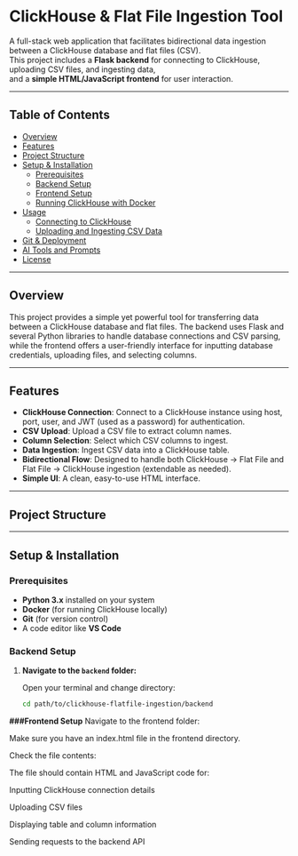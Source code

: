 # ClickHouse & Flat File Ingestion Tool

A full-stack web application that facilitates bidirectional data ingestion between a ClickHouse database and flat files (CSV).  
This project includes a **Flask backend** for connecting to ClickHouse, uploading CSV files, and ingesting data,  
and a **simple HTML/JavaScript frontend** for user interaction.

---

## Table of Contents

- [Overview](#overview)
- [Features](#features)
- [Project Structure](#project-structure)
- [Setup & Installation](#setup--installation)
  - [Prerequisites](#prerequisites)
  - [Backend Setup](#backend-setup)
  - [Frontend Setup](#frontend-setup)
  - [Running ClickHouse with Docker](#running-clickhouse-with-docker)
- [Usage](#usage)
  - [Connecting to ClickHouse](#connecting-to-clickhouse)
  - [Uploading and Ingesting CSV Data](#uploading-and-ingesting-csv-data)
- [Git & Deployment](#git--deployment)
- [AI Tools and Prompts](#ai-tools-and-prompts)
- [License](#license)

---

## Overview

This project provides a simple yet powerful tool for transferring data between a ClickHouse database and flat files. The backend uses Flask and several Python libraries to handle database connections and CSV parsing, while the frontend offers a user-friendly interface for inputting database credentials, uploading files, and selecting columns.

---

## Features

- **ClickHouse Connection**: Connect to a ClickHouse instance using host, port, user, and JWT (used as a password) for authentication.
- **CSV Upload**: Upload a CSV file to extract column names.
- **Column Selection**: Select which CSV columns to ingest.
- **Data Ingestion**: Ingest CSV data into a ClickHouse table.
- **Bidirectional Flow**: Designed to handle both ClickHouse → Flat File and Flat File → ClickHouse ingestion (extendable as needed).
- **Simple UI**: A clean, easy-to-use HTML interface.

---

## Project Structure



---

## Setup & Installation

### Prerequisites

- **Python 3.x** installed on your system
- **Docker** (for running ClickHouse locally)
- **Git** (for version control)
- A code editor like **VS Code**

### Backend Setup

1. **Navigate to the `backend` folder:**

   Open your terminal and change directory:
   ```bash
   cd path/to/clickhouse-flatfile-ingestion/backend
**###Frontend Setup** 
Navigate to the frontend folder:

Make sure you have an index.html file in the frontend directory.

Check the file contents:

The file should contain HTML and JavaScript code for:

Inputting ClickHouse connection details

Uploading CSV files

Displaying table and column information

Sending requests to the backend API


